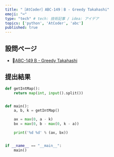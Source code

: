```yaml
---
title: "［AtCoder］ABC-149｜B - Greedy Takahashi"
emoji: "⌨️"
type: "tech" # tech: 技術記事 / idea: アイデア
topics: ['python', 'AtCoder', 'abc']
published: true
---
```


## 設問ページ

- 🔗[ABC-149 B - Greedy Takahashi](https://atcoder.jp/contests/abc149/tasks/abc149_b)

## 提出結果

```python
def getIntMap():
    return map(int, input().split())


def main():
    a, b, k = getIntMap()

    ax = max(0, a - k)
    bx = max(0, b - max(0, k - a))

    print('%d %d' % (ax, bx))


if __name__ == "__main__":
    main()
```
